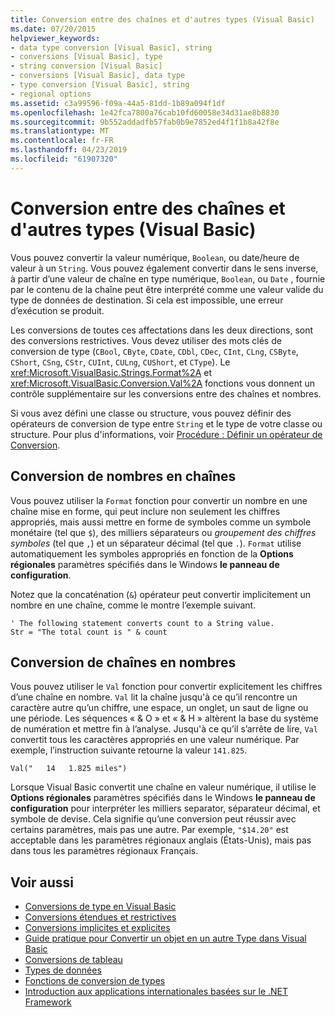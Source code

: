 ```yaml
---
title: Conversion entre des chaînes et d'autres types (Visual Basic)
ms.date: 07/20/2015
helpviewer_keywords:
- data type conversion [Visual Basic], string
- conversions [Visual Basic], type
- string conversion [Visual Basic]
- conversions [Visual Basic], data type
- type conversion [Visual Basic], string
- regional options
ms.assetid: c3a99596-f09a-44a5-81dd-1b89a094f1df
ms.openlocfilehash: 1e42fca7800a76cab10fd60058e34d31ae8b8830
ms.sourcegitcommit: 9b552addadfb57fab0b9e7852ed4f1f1b8a42f8e
ms.translationtype: MT
ms.contentlocale: fr-FR
ms.lasthandoff: 04/23/2019
ms.locfileid: "61907320"
---
```

# <a name="conversions-between-strings-and-other-types-visual-basic"></a>Conversion entre des chaînes et d'autres types (Visual Basic)
Vous pouvez convertir la valeur numérique, `Boolean`, ou date/heure de valeur à un `String`. Vous pouvez également convertir dans le sens inverse, à partir d’une valeur de chaîne en type numérique, `Boolean`, ou `Date` , fournie par le contenu de la chaîne peut être interprété comme une valeur valide du type de données de destination. Si cela est impossible, une erreur d’exécution se produit.  
  
 Les conversions de toutes ces affectations dans les deux directions, sont des conversions restrictives. Vous devez utiliser des mots clés de conversion de type (`CBool`, `CByte`, `CDate`, `CDbl`, `CDec`, `CInt`, `CLng`, `CSByte`, `CShort`, `CSng`, `CStr`, `CUInt`, `CULng`, `CUShort`, et `CType`). Le <xref:Microsoft.VisualBasic.Strings.Format%2A> et <xref:Microsoft.VisualBasic.Conversion.Val%2A> fonctions vous donnent un contrôle supplémentaire sur les conversions entre des chaînes et nombres.  
  
 Si vous avez défini une classe ou structure, vous pouvez définir des opérateurs de conversion de type entre `String` et le type de votre classe ou structure. Pour plus d'informations, voir [Procédure : Définir un opérateur de Conversion](../../../../visual-basic/programming-guide/language-features/procedures/how-to-define-a-conversion-operator.md).  
  
## <a name="conversion-of-numbers-to-strings"></a>Conversion de nombres en chaînes  
 Vous pouvez utiliser la `Format` fonction pour convertir un nombre en une chaîne mise en forme, qui peut inclure non seulement les chiffres appropriés, mais aussi mettre en forme de symboles comme un symbole monétaire (tel que `$`), des milliers séparateurs ou *groupement des chiffres symboles* (tel que `,`) et un séparateur décimal (tel que `.`). `Format` utilise automatiquement les symboles appropriés en fonction de la **Options régionales** paramètres spécifiés dans le Windows **le panneau de configuration**.  
  
 Notez que la concaténation (`&`) opérateur peut convertir implicitement un nombre en une chaîne, comme le montre l’exemple suivant.  
  
```  
' The following statement converts count to a String value.  
Str = "The total count is " & count  
```  
  
## <a name="conversion-of-strings-to-numbers"></a>Conversion de chaînes en nombres  
 Vous pouvez utiliser le `Val` fonction pour convertir explicitement les chiffres d’une chaîne en nombre. `Val` lit la chaîne jusqu'à ce qu’il rencontre un caractère autre qu’un chiffre, une espace, un onglet, un saut de ligne ou une période. Les séquences « & O » et « & H » altèrent la base du système de numération et mettre fin à l’analyse. Jusqu'à ce qu’il s’arrête de lire, `Val` convertit tous les caractères appropriés en une valeur numérique. Par exemple, l’instruction suivante retourne la valeur `141.825`.  
  
 `Val("   14   1.825 miles")`  
  
 Lorsque Visual Basic convertit une chaîne en valeur numérique, il utilise le **Options régionales** paramètres spécifiés dans le Windows **le panneau de configuration** pour interpréter les milliers separator, séparateur décimal, et symbole de devise. Cela signifie qu’une conversion peut réussir avec certains paramètres, mais pas une autre. Par exemple, `"$14.20"` est acceptable dans les paramètres régionaux anglais (États-Unis), mais pas dans tous les paramètres régionaux Français.  
  
## <a name="see-also"></a>Voir aussi

- [Conversions de type en Visual Basic](../../../../visual-basic/programming-guide/language-features/data-types/type-conversions.md)
- [Conversions étendues et restrictives](../../../../visual-basic/programming-guide/language-features/data-types/widening-and-narrowing-conversions.md)
- [Conversions implicites et explicites](../../../../visual-basic/programming-guide/language-features/data-types/implicit-and-explicit-conversions.md)
- [Guide pratique pour Convertir un objet en un autre Type dans Visual Basic](../../../../visual-basic/programming-guide/language-features/data-types/how-to-convert-an-object-to-another-type.md)
- [Conversions de tableau](../../../../visual-basic/programming-guide/language-features/data-types/array-conversions.md)
- [Types de données](../../../../visual-basic/language-reference/data-types/index.md)
- [Fonctions de conversion de types](../../../../visual-basic/language-reference/functions/type-conversion-functions.md)
- [Introduction aux applications internationales basées sur le .NET Framework](/visualstudio/ide/introduction-to-international-applications-based-on-the-dotnet-framework)
